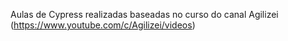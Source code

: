 Aulas de Cypress realizadas baseadas no curso do canal Agilizei (https://www.youtube.com/c/Agilizei/videos)